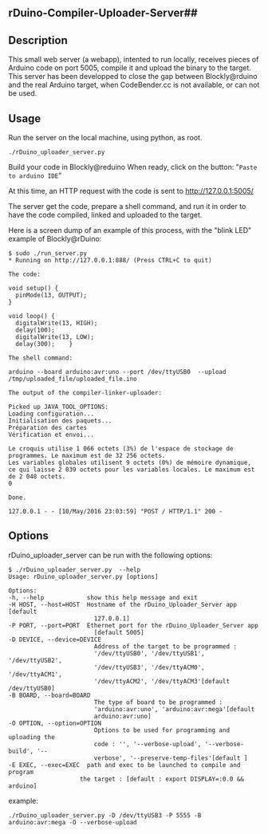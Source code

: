 ## rDuino-Compiler-Uploader-Server##

Description
-----------
This small web server (a webapp), intented to run locally, receives pieces of Arduino code on port 5005, compile it and upload the binary to the target.
This server has been developped to close the gap between Blockly@rduino and the real Arduino target, when CodeBender.cc is not available, or can not be used.

Usage
-----
Run the server on the local machine, using python, as root.

    ./rDuino_uploader_server.py

Build your code in Blockly@reduino
When ready, click on the button:
"`Paste to arduino IDE`"

At this time, an HTTP request with the code is sent to 
http://127.0.0.1:5005/

The server get the code, prepare a shell command, and run it in order to have the code compiled, linked and uploaded to the target.

Here is a screen dump of an example of this process, with the "blink LED" example of Blockly@rDuino:

    $ sudo ./run_server.py 
    * Running on http://127.0.0.1:888/ (Press CTRL+C to quit)
    
    The code: 
    
    void setup() {
      pinMode(13, OUTPUT);
    }
    
    void loop() {
      digitalWrite(13, HIGH);
      delay(100);
      digitalWrite(13, LOW);
      delay(300);    }
    
    The shell command:
    
    arduino --board arduino:avr:uno --port /dev/ttyUSB0  --upload /tmp/uploaded_file/uploaded_file.ino
    
    The output of the compiler-linker-uploader:
    
    Picked up JAVA_TOOL_OPTIONS: 
    Loading configuration...
    Initialisation des paquets...
    Préparation des cartes
    Vérification et envoi...
    
    Le croquis utilise 1 066 octets (3%) de l'espace de stockage de programmes. Le maximum est de 32 256 octets.
    Les variables globales utilisent 9 octets (0%) de mémoire dynamique, ce qui laisse 2 039 octets pour les variables locales. Le maximum est de 2 048 octets.
    0
    
    Done.
    
    127.0.0.1 - - [10/May/2016 23:03:59] "POST / HTTP/1.1" 200 -



Options
-------
rDuino_uploader_server can be run with the following options:

    $ ./rDuino_uploader_server.py  --help
    Usage: rDuino_uploader_server.py [options]

    Options:
    -h, --help            show this help message and exit
    -H HOST, --host=HOST  Hostname of the rDuino_Uploader_Server app [default
                            127.0.0.1]
    -P PORT, --port=PORT  Ethernet port for the rDuino_Uploader_Server app
                            [default 5005]
    -D DEVICE, --device=DEVICE
                            Address of the target to be programmed :
                            '/dev/ttyUSB0', '/dev/ttyUSB1', '/dev/ttyUSB2',
                            '/dev/ttyUSB3', '/dev/ttyACM0', '/dev/ttyACM1',
                            '/dev/ttyACM2', '/dev/ttyACM3'[default /dev/ttyUSB0]
    -B BOARD, --board=BOARD
                            The type of board to be programmed :
                            'arduino:avr:uno', 'arduino:avr:mega'[default
                            arduino:avr:uno]
    -O OPTION, --option=OPTION
                            Options to be used for programming and uploading the
                            code : '', '--verbose-upload', '--verbose-build', '--
                            verbose', '--preserve-temp-files'[default ]
    -E EXEC, --exec=EXEC  path and exec to be launched to compile and program
                        the target : [default : export DISPLAY=:0.0 && arduino]

example:

    ./rDuino_uploader_server.py -D /dev/ttyUSB3 -P 5555 -B arduino:avr:mega -O --verbose-upload

